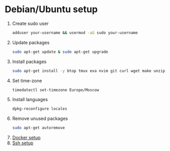 #  Debian/Ubuntu setup
1. Create sudo user
    ```bash
    adduser your-username && usermod -aG sudo your-username
    ```
2. Update packages
    ```bash
    sudo apt-get update & sudo apt-get upgrade
    ```
3. Install packages
    ```bash
    sudo apt-get install -y btop tmux exa nvim git curl wget make unzip zip gcc build-essential make locales
    ```
4. Set time-zone
    ```bash
    timedatectl set-timezone Europe/Moscow
    ```
5. Install languages
    ```bash
    dpkg-reconfigure locales
    ```
6. Remove unused packages
    ```bash
    sudo apt-get autoremove
    ```
7. [Docker setup](../../../Tech/Docker/README.md)
8. [Ssh setup](ssh.md)
